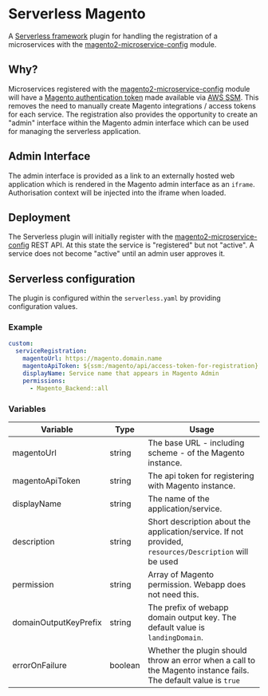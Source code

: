 # Serverless Magento

A [Serverless framework](https://www.serverless.com) plugin for handling the registration of a microservices with the [magento2-microservice-config](https://bitbucket.org/aligent/magento2-microservice-config) module.

## Why?

Microservices registered with the [magento2-microservice-config](https://bitbucket.org/aligent/magento2-microservice-config) module will have a [Magento authentication token](https://devdocs.magento.com/guides/v2.4/get-started/authentication/gs-authentication-token.html) made available via [AWS SSM](https://docs.aws.amazon.com/systems-manager/latest/userguide/ssm-agent.html). This removes the need to manually create Magento integrations / access tokens for each service. The registration also provides the opportunity to create an "admin" interface within the Magento admin interface which can be used for managing the serverless application.

## Admin Interface

The admin interface is provided as a link to an externally hosted web application which is rendered in the Magento admin interface as an `iframe`. Authorisation context will be injected into the iframe when loaded.

## Deployment

The Serverless plugin will initially register with the [magento2-microservice-config](https://bitbucket.org/aligent/magento2-microservice-config) REST API. At this state the service is "registered" but not "active". A service does not become "active" until an admin user approves it.

## Serverless configuration

The plugin is configured within the `serverless.yaml` by providing configuration values.

### Example

```yaml
custom:
  serviceRegistration:
    magentoUrl: https://magento.domain.name
    magentoApiToken: ${ssm:/magento/api/access-token-for-registration}
    displayName: Service name that appears in Magento Admin
    permissions:
      - Magento_Backend::all
```

### Variables

| Variable              | Type    | Usage                                                                                                           |
| --------------------- | ------- | --------------------------------------------------------------------------------------------------------------- |
| magentoUrl            | string  | The base URL - including scheme - of the Magento instance.                                                      |
| magentoApiToken       | string  | The api token for registering with Magento instance.                                                            |
| displayName           | string  | The name of the application/service.                                                                            |
| description           | string  | Short description about the application/service. If not provided, `resources/Description` will be used          |
| permission            | string  | Array of Magento permission. Webapp does not need this.                                                         |
| domainOutputKeyPrefix | string  | The prefix of webapp domain output key. The default value is `landingDomain`.                                   |
| errorOnFailure        | boolean | Whether the plugin should throw an error when a call to the Magento instance fails. The default value is `true` |
